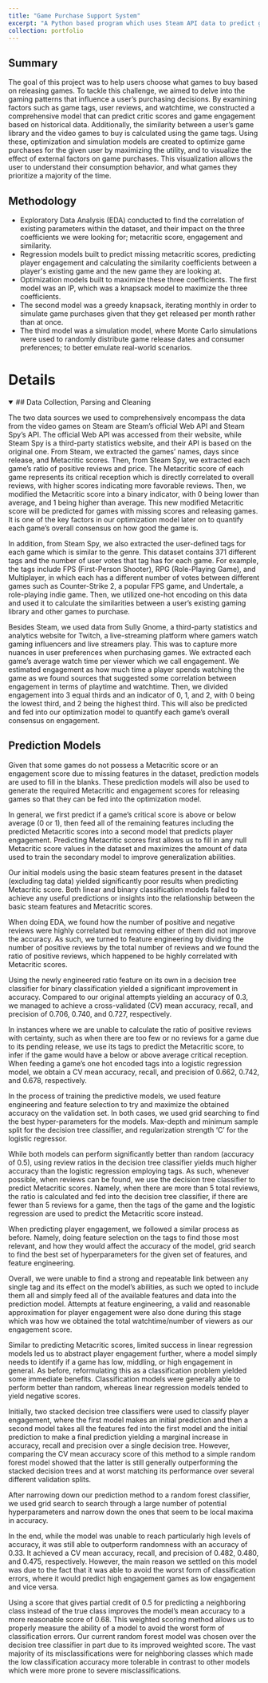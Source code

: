 ```yaml
---
title: "Game Purchase Support System"
excerpt: "A Python based program which uses Steam API data to predict game purchases for users<br/><img src='/images/500x300.png'>"
collection: portfolio
---
```


## Summary
The goal of this project was to help users choose what games to buy based on releasing games. To tackle this challenge, we aimed to delve into the gaming patterns that influence a user’s purchasing decisions. By examining factors such as game tags, user reviews, and watchtime, we constructed a comprehensive model that can predict critic scores and game engagement based on historical data. Additionally, the similarity between a user’s game library and the video games to buy is calculated using the game tags. Using these, optimization and simulation models are created to optimize game purchases for the given user by maximizing the utility, and to visualize the effect of external factors on game purchases. This visualization allows the user to understand their consumption behavior, and what games they prioritize a majority of the time.

## Methodology
- Exploratory Data Analysis (EDA) conducted to find the correlation of existing parameters within the dataset, and their impact on the three coefficients we were looking for; metacritic score, engagement and similarity.
- Regression models built to predict missing metacritic scores, predicting player engagement and calculating the similarity coefficients between a player's existing game and the new game they are looking at.
- Optimization models built to maximize these three coefficients. The first model was an IP, which was a knapsack model to maximize the three coefficients. 
- The second model was a greedy knapsack, iterating monthly in order to simulate game purchases given that they get released per month rather than at once.
- The third model was a simulation model, where Monte Carlo simulations were used to randomly distribute game release dates and consumer preferences; to better emulate real-world scenarios.

# Details
<details open>
<summary>
## Data Collection, Parsing and Cleaning

The two data sources we used to comprehensively encompass the data from the video games on Steam are Steam’s official Web API and Steam Spy’s API. The official Web API was accessed from their website, while Steam Spy is a third-party statistics website, and their API is based on the original one. From Steam, we extracted the games’ names, days since release, and Metacritic scores. Then, from Steam Spy, we extracted each game’s ratio of positive reviews and price. The Metacritic score of each game represents its critical reception which is directly correlated to overall reviews, with higher scores indicating more favorable reviews. Then, we modified the Metacritic score into a binary indicator, with 0 being lower than average, and 1 being higher than average. This new modified Metacritic score will be predicted for games with missing scores and releasing games. It is one of the key factors in our optimization model later on to quantify each game’s overall consensus on how good the game is. 

In addition, from Steam Spy, we also extracted the user-defined tags for each game which is similar to the genre. This dataset contains 371 different tags and the number of user votes that tag has for each game. For example, the tags include FPS (First-Person Shooter), RPG (Role-Playing Game), and Multiplayer, in which each has a different number of votes between different games such as Counter-Strike 2, a popular FPS game, and Undertale, a role-playing indie game. Then, we utilized one-hot encoding on this data and used it to calculate the similarities between a user’s existing gaming library and other games to purchase. 

Besides Steam, we used data from Sully Gnome, a third-party statistics and analytics website for Twitch, a live-streaming platform where gamers watch gaming influencers and live streamers play. This was to capture more nuances in user preferences when purchasing games. We extracted each game’s average watch time per viewer which we call engagement. We estimated engagement as how much time a player spends watching the game as we found sources that suggested some correlation between engagement in terms of playtime and watchtime. Then, we divided engagement into 3 equal thirds and an indicator of 0, 1, and 2, with 0 being the lowest third, and 2 being the highest third. This will also be predicted and fed into our optimization model to quantify each game’s overall consensus on engagement.



## Prediction Models

Given that some games do not possess a Metacritic score or an engagement score due to missing features in the dataset, prediction models are used to fill in the blanks. These prediction models will also be used to generate the required Metacritic and engagement scores for releasing games so that they can be fed into the optimization model.

In general, we first predict if a game’s critical score is above or below average (0 or 1), then feed all of the remaining features including the predicted Metacritic scores into a second model that predicts player engagement. Predicting Metacritic scores first allows us to fill in any null Metacritic score values in the dataset and maximizes the amount of data used to train the secondary model to improve generalization abilities.

Our initial models using the basic steam features present in the dataset (excluding tag data) yielded significantly poor results when predicting Metacritic score. Both linear and binary classification models failed to achieve any useful predictions or insights into the relationship between the basic steam features and Metacritic scores.

When doing EDA, we found how the number of positive and negative reviews were highly correlated but removing either of them did not improve the accuracy. As such, we turned to feature engineering by dividing the number of positive reviews by the total number of reviews and we found the ratio of positive
reviews, which happened to be highly correlated with Metacritic scores.

Using the newly engineered ratio feature on its own in a decision tree classifier for binary classification yielded a significant improvement in accuracy. Compared to our original attempts yielding an accuracy of 0.3, we managed to achieve a cross-validated (CV) mean accuracy, recall, and precision of 0.706, 0.740, and 0.727, respectively.

In instances where we are unable to calculate the ratio of positive reviews with certainty, such as when there are too few or no reviews for a game due to its pending release, we use its tags to predict the Metacritic score, to infer if the game would have a below or above average critical reception. When feeding a game’s one hot encoded tags into a logistic regression model, we obtain a CV mean accuracy, recall, and precision of 0.662, 0.742, and 0.678, respectively.

In the process of training the predictive models, we used feature engineering and feature selection to try and maximize the obtained accuracy on the validation set. In both cases, we used grid searching to find the best hyper-parameters for the models. Max-depth and minimum sample split for the decision tree classifier, and regularization strength ‘C’ for the logistic regressor.

While both models can perform significantly better than random (accuracy of 0.5), using review ratios in the decision tree classifier yields much higher accuracy than the logistic regression employing tags. As such, whenever possible, when reviews can be found, we use the decision tree classifier to predict Metacritic scores. Namely, when there are more than 5 total reviews, the ratio is calculated and fed into the decision tree classifier, if there are fewer than 5 reviews for a game, then the tags of the game and the logistic regression are used to predict the Metacritic score instead.

When predicting player engagement, we followed a similar process as before. Namely, doing feature selection on the tags to find those most relevant, and how they would affect the accuracy of the model, grid search to find the best set of hyperparameters for the given set of features, and feature engineering.

Overall, we were unable to find a strong and repeatable link between any single tag and its effect on the model’s abilities, as such we opted to include them all and simply feed all of the available features and data into the prediction model. Attempts at feature engineering, a valid and reasonable approximation for player engagement were also done during this stage which was how we obtained the total watchtime/number of viewers as our engagement score.

Similar to predicting Metacritic scores, limited success in linear regression models led us to abstract player engagement further, where a model simply needs to identify if a game has low, middling, or high engagement in general. As before, reformulating this as a classification problem yielded some immediate benefits. Classification models were generally able to perform better than random, whereas linear regression models tended to yield negative scores.

Initially, two stacked decision tree classifiers were used to classify player engagement, where the first model makes an initial prediction and then a second model takes all the features fed into the first model and the initial prediction to make a final prediction yielding a marginal increase in accuracy, recall and precision over a single decision tree. However, comparing the CV mean accuracy score of this method to a simple random forest model showed that the latter is still generally outperforming the stacked decision trees and at worst matching its performance over several different validation splits.

After narrowing down our prediction method to a random forest classifier, we used grid search to search through a large number of potential hyperparameters and narrow down the ones that seem to be local maxima in accuracy.

In the end, while the model was unable to reach particularly high levels of accuracy, it was still able to outperform randomness with an accuracy of 0.33. It achieved a CV mean accuracy, recall, and precision of 0.482, 0.480, and 0.475, respectively. However, the main reason we settled on this model was due to the fact that it was able to avoid the worst form of classification errors, where it would predict high
engagement games as low engagement and vice versa.

Using a score that gives partial credit of 0.5 for predicting a neighboring class instead of the true class improves the model’s mean accuracy to a more reasonable score of 0.68. This weighted scoring method allows us to properly measure the ability of a model to avoid the worst form of classification errors. Our current random forest model was chosen over the decision tree classifier in part due to its improved weighted score. The vast majority of its misclassifications were for neighboring classes which made the low classification accuracy more tolerable in contrast to other models which were more prone to severe misclassifications.</summary>
<br>
</details>



